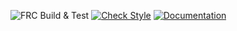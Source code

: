 ![FRC Build & Test](https://github.com/FRC-1721/1721-InfiniteRecharge/workflows/FRC%20Build%20&%20Test/badge.svg) 
[![Check Style](https://github.com/FRC-1721/1721-InfiniteRecharge/actions/workflows/checkstyle.yml/badge.svg)](https://github.com/FRC-1721/1721-InfiniteRecharge/actions/workflows/checkstyle.yml) 
[![Documentation](https://readthedocs.org/projects/1721-infiniterecharge/badge/?version=docs)](https://1721-infiniterecharge.readthedocs.io/en/docs/)
